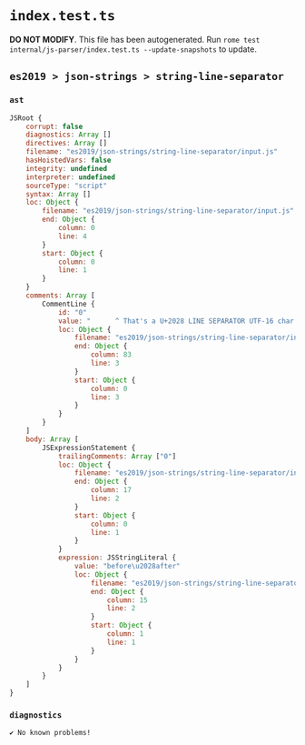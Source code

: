 # `index.test.ts`

**DO NOT MODIFY**. This file has been autogenerated. Run `rome test internal/js-parser/index.test.ts --update-snapshots` to update.

## `es2019 > json-strings > string-line-separator`

### `ast`

```javascript
JSRoot {
	corrupt: false
	diagnostics: Array []
	directives: Array []
	filename: "es2019/json-strings/string-line-separator/input.js"
	hasHoistedVars: false
	integrity: undefined
	interpreter: undefined
	sourceType: "script"
	syntax: Array []
	loc: Object {
		filename: "es2019/json-strings/string-line-separator/input.js"
		end: Object {
			column: 0
			line: 4
		}
		start: Object {
			column: 0
			line: 1
		}
	}
	comments: Array [
		CommentLine {
			id: "0"
			value: "      ^ That's a U+2028 LINE SEPARATOR UTF-16 char (between 'before' and 'after')"
			loc: Object {
				filename: "es2019/json-strings/string-line-separator/input.js"
				end: Object {
					column: 83
					line: 3
				}
				start: Object {
					column: 0
					line: 3
				}
			}
		}
	]
	body: Array [
		JSExpressionStatement {
			trailingComments: Array ["0"]
			loc: Object {
				filename: "es2019/json-strings/string-line-separator/input.js"
				end: Object {
					column: 17
					line: 2
				}
				start: Object {
					column: 0
					line: 1
				}
			}
			expression: JSStringLiteral {
				value: "before\u2028after"
				loc: Object {
					filename: "es2019/json-strings/string-line-separator/input.js"
					end: Object {
						column: 15
						line: 2
					}
					start: Object {
						column: 1
						line: 1
					}
				}
			}
		}
	]
}
```

### `diagnostics`

```
✔ No known problems!

```
